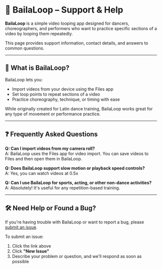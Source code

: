 # 🕺 BailaLoop – Support & Help

**BailaLoop** is a simple video looping app designed for dancers, choreographers, and performers who want to practice specific sections of a video by looping them repeatedly.

This page provides support information, contact details, and answers to common questions.

---

## 📌 What is BailaLoop?

BailaLoop lets you:
- Import videos from your device using the Files app
- Set loop points to repeat sections of a video
- Practice choreography, technique, or timing with ease

While originally created for Latin dance training, BailaLoop works great for any type of movement or performance practice.

---

## ❓ Frequently Asked Questions

**Q: Can I import videos from my camera roll?**  
A: BailaLoop uses the Files app for video import. You can save videos to Files and then open them in BailaLoop.

**Q: Does BailaLoop support slow motion or playback speed controls?**  
A: Yes, you can watch videos at 0.5x

**Q: Can I use BailaLoop for sports, acting, or other non-dance activities?**  
A: Absolutely! It's useful for any repetition-based training.

---

## 🛠 Need Help or Found a Bug?

If you're having trouble with BailaLoop or want to report a bug, please [submit an issue](https://github.com/edaena/bailaloop-support/issues).  

To submit an issue:
1. Click the link above
2. Click **"New Issue"**
3. Describe your problem or question, and we'll respond as soon as possible

